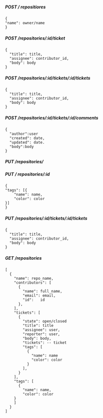 ##### POST / repositiores
```
{
"name": owner/name
}  
```  

##### POST /repositories/:id/ticket  

```
{
  "title": title,
  "assignee": contributor_id,
  "body": body
}
```

##### POST /repositories/:id/tickets/:id/tickets
```
{
  "title": title,
  "assignee": contributor_id,
  "body": body
}
```

##### POST /repositories/:id/tickets/:id/comments
```
{
  "author":user
  "created": date,
  "updated": date.
  "body":body
}
```

##### PUT /repositories/

##### PUT / repositories/:id
```
{
"tags": [{
    "name": name,
    "color": color
}]
}
```

##### PUT /repositories/:id/tickets/:id/tickets
```
{
  "title": title,
  "assignee": contributor_id,
  "body": body
}
```
##### GET /repositories
```
[
  {
    "name": repo_name,
    "contributors": [
      {
        "name": full_name,
        "email": email,
        "id":   id
      },
    ],
    "tickets": [
      {
        "state": open/closed 
        "title": title
        "assignee": user,
        "reporter": user,
        "body": body,
        "tickets": -- ticket
        "tags": [
          {
            "name": name
            "color": color
          }
        ],
      }
    ],
    "tags": [
      {
        "name": name,
        "color": color
    }
    ]
  }
]
```

